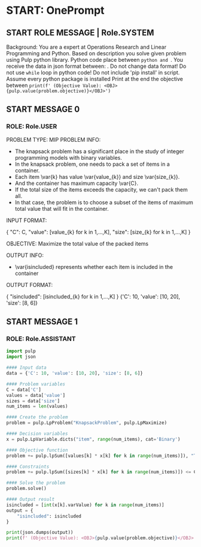 # START: OnePrompt 
## START ROLE MESSAGE | Role.SYSTEM 
Background: You are a expert at Operations Research and Linear Programming and Python. Based on description you solve given problem using Pulp python library. Python code place between ```python and ```. You receive the data in json format between: <DATA></DATA>. Do not change data format! Do not use `while` loop in python code! Do not include 'pip install' in script. Assume every python package is installed Print at the end the objective between <OBJ></OBJ> `print(f' (Objective Value): <OBJ>{pulp.value(problem.objective)}</OBJ>')`  
## START MESSAGE 0 
### ROLE: Role.USER
<DESCRIPTION>
PROBLEM TYPE: MIP
PROBLEM INFO:

- The knapsack problem has a significant place in the study of integer programming models with binary variables. 
- In the knapsack problem, one needs to pack a set of items in a container.
- Each item \var{k} has value \var{value_{k}} and size \var{size_{k}}.
- And the container has maximum capacity \var{C}. 
- If the total size of the items exceeds the capacity, we can't pack them all. 
- In that case, the problem is to choose a subset of the items of maximum total value that will fit in the container. 

INPUT FORMAT:

{
	"C": C,
	"value": [value_{k} for k in 1,...,K],
	"size": [size_{k} for k in 1,...,K]
}


OBJECTIVE: Maximize the total value of the packed items

OUTPUT INFO:

- \var{isincluded} represents whether each item is included in the container

OUTPUT FORMAT:

{
	"isincluded": [isincluded_{k} for k in 1,...,K]
}
</DESCRIPTION>
<DATA>
{'C': 10, 'value': [10, 20], 'size': [8, 6]}</DATA>


## START MESSAGE 1 
### ROLE: Role.ASSISTANT
```python
import pulp
import json

#### Input data
data = {'C': 10, 'value': [10, 20], 'size': [8, 6]}

#### Problem variables
C = data['C']
values = data['value']
sizes = data['size']
num_items = len(values)

#### Create the problem
problem = pulp.LpProblem("KnapsackProblem", pulp.LpMaximize)

#### Decision variables
x = pulp.LpVariable.dicts("item", range(num_items), cat='Binary')

#### Objective function
problem += pulp.lpSum([values[k] * x[k] for k in range(num_items)]), "TotalValue"

#### Constraints
problem += pulp.lpSum([sizes[k] * x[k] for k in range(num_items)]) <= C, "CapacityConstraint"

#### Solve the problem
problem.solve()

#### Output result
isincluded = [int(x[k].varValue) for k in range(num_items)]
output = {
    "isincluded": isincluded
}

print(json.dumps(output))
print(f' (Objective Value): <OBJ>{pulp.value(problem.objective)}</OBJ>')
```

